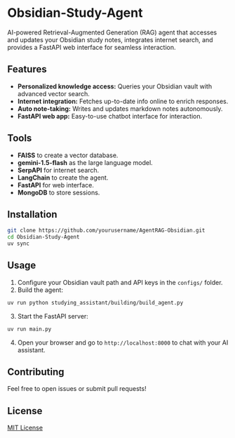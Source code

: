 # Obsidian-Study-Agent

AI-powered Retrieval-Augmented Generation (RAG) agent that accesses and updates your Obsidian study notes, integrates internet search, and provides a FastAPI web interface for seamless interaction.

## Features

* **Personalized knowledge access:** Queries your Obsidian vault with advanced vector search.
* **Internet integration:** Fetches up-to-date info online to enrich responses.
* **Auto note-taking:** Writes and updates markdown notes autonomously.
* **FastAPI web app:** Easy-to-use chatbot interface for interaction.

## Tools

* **FAISS** to create a vector database.
* **gemini-1.5-flash** as the large language model.
* **SerpAPI** for internet search.
* **LangChain** to create the agent.
* **FastAPI** for web interface.
* **MongoDB** to store sessions.

## Installation

```bash
git clone https://github.com/yourusername/AgentRAG-Obsidian.git
cd Obsidian-Study-Agent
uv sync
```

## Usage

1. Configure your Obsidian vault path and API keys in the `configs/` folder.
2. Build the agent:

```bash
uv run python studying_assistant/building/build_agent.py
```

3. Start the FastAPI server:

```bash
uv run main.py
```

4. Open your browser and go to `http://localhost:8000` to chat with your AI assistant.


## Contributing

Feel free to open issues or submit pull requests!

## License

[MIT License](LICENSE)